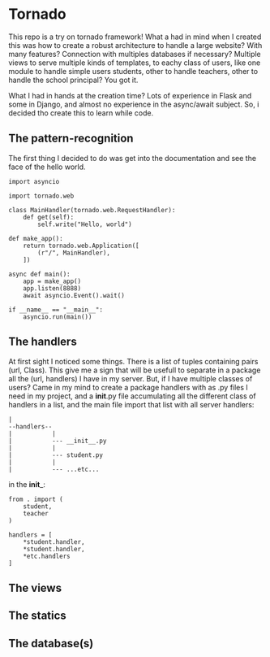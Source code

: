 # Tornado

This repo is a try on tornado framework! What a had in mind when I created this was how to create a robust architecture to handle a large website? With many features? Connection with multiples databases if necessary? Multiple views to serve multiple kinds of templates, to eachy class of users, like one module to handle simple users students, other to handle teachers, other to handle the school principal? You got it.

What I had in hands at the creation time? Lots of experience in Flask and some in Django, and almost no experience in the async/await subject. So, i decided tho create this to learn while code.

## The pattern-recognition

The first thing I decided to do was get into the documentation and see the face of the hello world.

```
import asyncio

import tornado.web

class MainHandler(tornado.web.RequestHandler):
    def get(self):
        self.write("Hello, world")

def make_app():
    return tornado.web.Application([
        (r"/", MainHandler),
    ])

async def main():
    app = make_app()
    app.listen(8888)
    await asyncio.Event().wait()

if __name__ == "__main__":
    asyncio.run(main())
```
## The handlers
At first sight I noticed some things. There is a list of tuples containing pairs (url, Class). This give me a sign that will be usefull to separate in a package all the (url, handlers) I have in my server. But, if I have multiple classes of users? Came in my mind to create a package handlers with as .py files I need in my project, and a __init__.py file accumulating all the different class of handlers in a list, and the main file import that list with  all server handlers:

```
|
--handlers--
|           |
|           --- __init__.py
|           |
|           --- student.py
|           |
|           --- ...etc...

```

in the __init___:

```
from . import (
    student,
    teacher
)

handlers = [
    *student.handler,
    *student.handler,
    *etc.handlers
]
```

## The views

## The statics

## The database(s)